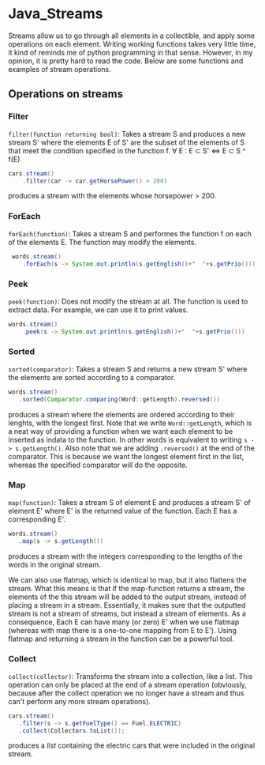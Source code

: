 # Java_Streams

Streams allow us to go through all elements in a collectible, and apply some operations on each element. Writing working functions takes very little time, it kind of reminds me of python programming in that sense. However, in my opinion, it is pretty hard to read the code. Below are some functions and examples of stream operations.

## Operations on streams
### Filter
`filter(function returning bool)`: Takes a stream S and produces a new stream S' where the elements E of S' are the subset of the elements of S that meet the condition specified in the function f. 	$\forall$ E : E ⊂ S' ⇔ E ⊂ S ^ f(E) 

```java
cars.stream()
    .filter(car -> car.getHorsePower() > 200)
```
produces a stream with the elements whose horsepower > 200.

### ForEach

`forEach(function)`: Takes a stream S and performes the function f on each of the elements E. The function may modify the elements.

```java
 words.stream()
    .forEach(s -> System.out.println(s.getEnglish()+"  "+s.getPrio()));
```

### Peek
`peek(function)`: Does not modify the stream at all. The function is used to extract data. For example, we can use it to print values.

```java
words.stream()
    .peek(s -> System.out.println(s.getEnglish()+"  "+s.getPrio())) 
```
### Sorted
`sorted(comparator)`: Takes a stream S and returns a new stream S' where the elements are sorted according to a comparator.

```java
words.stream()
   .sorted(Comparator.comparing(Word::getLength).reversed())
```
produces a stream where the elements are ordered according to their lenghts, with the longest first. Note that we write `Word::getLength`, which is a neat way of providing a function when we want each element to be inserted as indata to the function. In other words is equivalent to writing `s -> s.getLength()`. 
Also note that we are adding `.reversed()` at the end of the comparator. This is because we want the longest element first in the list, whereas the specified comparator will do the opposite. 

### Map
`map(function)`: Takes a stream S of element E and produces a stream S' of element E' where E' is the returned value of the function. Each E has a corresponding E'.

```java
words.stream()
   .map(s -> s.getLength())
```
produces a stream with the integers corresponding to the lengths of the words in the original stream.

We can also use flatmap, which is identical to map, but it also flattens the stream. What this means is that if the map-function returns a stream, the elements of the this stream will be added to the output stream, instead of placing a stream in a stream. Essentially, it makes sure that the outputted stream is not a stream of streams, but instead a stream of elements. As a consequence, Each E can have many (or zero) E' when we use flatmap (whereas with map there is a one-to-one mapping from E to E'). Using flatmap and returning a stream in the function can be a powerful tool.

### Collect
`collect(collector)`: Transforms the stream into a collection, like a list. This operation can only be placed at the end of a stream operation (obviously, because after the collect operation we no longer have a stream and thus can't perform any more stream operations).

```java
cars.stream()
   .filter(s -> s.getFuelType() == Fuel.ELECTRIC)
   .collect(Collectors.toList());
```
produces a _list_ containing the electric cars that were included in the original stream.
